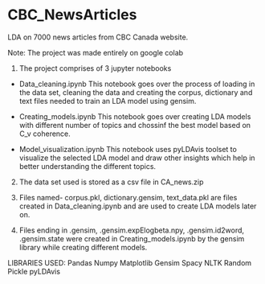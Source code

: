 # CBC_NewsArticles
LDA on 7000 news articles from CBC Canada website.

Note: The project was made entirely on google colab

1. The project comprises of 3 jupyter notebooks
  - Data_cleaning.ipynb 
  This notebook goes over the process of loading in the data set, cleaning the data and creating the corpus, dictionary and text files needed to train an LDA model using gensim.
  
  - Creating_models.ipynb
  This notebook goes over creating LDA models with different number of topics and chossinf the best model based on C_v coherence.

  - Model_visualization.ipynb
  This notebook uses pyLDAvis toolset to visualize the selected LDA model and draw other insights which help in better understanding the different topics.

2. The data set used is stored as a csv file in CA_news.zip

3. Files named- corpus.pkl, dictionary.gensim, text_data.pkl are files created in Data_cleaning.ipynb and are used to create LDA models later on.

4. Files ending in .gensim, .gensim.expElogbeta.npy, .gensim.id2word, .gensim.state were created in Creating_models.ipynb by the gensim library while creating different models.

LIBRARIES USED:
Pandas
Numpy
Matplotlib
Gensim
Spacy
NLTK
Random
Pickle
pyLDAvis
